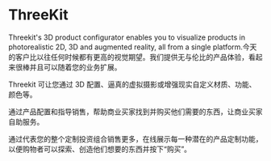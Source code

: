 # ThreeKit

Threekit's 3D product configurator enables you to visualize products in photorealistic 2D, 3D and augmented reality, all from a single platform.今天的客户比以往任何时候都有更高的视觉期望。我们提供无与伦比的产品体验，看起来很棒并且可以随着您的业务扩展。

Threekit 可让您通过 3D 配置、逼真的虚拟摄影或增强现实自定义材质、功能、颜色等。

通过产品配置和指导销售，帮助商业买家找到并购买他们需要的东西，让商业买家自助服务。

通过代表您的整个定制投资组合销售更多，在线展示每一种潜在的产品定制功能，以便购物者可以探索、创造他们想要的东西并按下“购买”。
